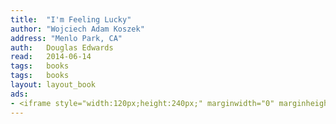 ```yaml
---
title:	"I'm Feeling Lucky"
author: "Wojciech Adam Koszek"
address: "Menlo Park, CA"
auth:	Douglas Edwards
read:	2014-06-14
tags:	books
tags:	books
layout: layout_book
ads:
- <iframe style="width:120px;height:240px;" marginwidth="0" marginheight="0" scrolling="no" frameborder="0" src="//ws-na.amazon-adsystem.com/widgets/q?ServiceVersion=20070822&OneJS=1&Operation=GetAdHtml&MarketPlace=US&source=ss&ref=ss_til&ad_type=product_link&tracking_id=wkoszek-20&marketplace=amazon&region=US&placement=B004X7SYQI&asins=B004X7SYQI&linkId=ZDTHFJ7ID7WBN4RF&show_border=false&link_opens_in_new_window=true&price_color=333333&title_color=C00000&bg_color=FFFFFF"></iframe>
---
```


